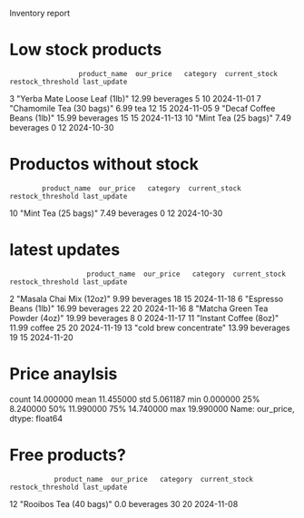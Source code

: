 Inventory report

# Low stock products
                     product_name  our_price   category  current_stock  restock_threshold last_update
3   "Yerba Mate Loose Leaf (1lb)"      12.99  beverages              5                 10  2024-11-01
7       "Chamomile Tea (30 bags)"       6.99        tea             12                 15  2024-11-05
9      "Decaf Coffee Beans (1lb)"      15.99  beverages             15                 15  2024-11-13
10           "Mint Tea (25 bags)"       7.49  beverages              0                 12  2024-10-30

# Productos without stock
            product_name  our_price   category  current_stock  restock_threshold last_update
10  "Mint Tea (25 bags)"       7.49  beverages              0                 12  2024-10-30

# latest updates
                       product_name  our_price   category  current_stock  restock_threshold last_update
2          "Masala Chai Mix (12oz)"       9.99  beverages             18                 15  2024-11-18
6            "Espresso Beans (1lb)"      16.99  beverages             22                 20  2024-11-16
8   "Matcha Green Tea Powder (4oz)"      19.99  beverages              8                  0  2024-11-17
11           "Instant Coffee (8oz)"      11.99     coffee             25                 20  2024-11-19
13          "cold brew concentrate"      13.99  beverages             19                 15  2024-11-20

# Price anaylsis
count    14.000000
mean     11.455000
std       5.061187
min       0.000000
25%       8.240000
50%      11.990000
75%      14.740000
max      19.990000
Name: our_price, dtype: float64

# Free products?
               product_name  our_price   category  current_stock  restock_threshold last_update
12  "Rooibos Tea (40 bags)"        0.0  beverages             30                 20  2024-11-08
